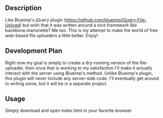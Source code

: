 
## Description
Like Blueimp's jQuery plugin (https://github.com/blueimp/jQuery-File-Upload) but wish that it was written around a nice framework like backbone.marionette? Me too. This is my attempt to make the world of free web-based file uploaders a little better. Enjoy! 

## Development Plan
Right now my goal is simply to create a dry-running version of the file-uploader, then once that is working to my satisfaction I'll make it actually interact with the server using Blueimp's method. Unlike Blueimp's plugin, this plugin will never include any server-side code. I'll eventually get around to writing some, but it will be in a separate project.

## Usage
Simply download and open index.html in your favorite browser
